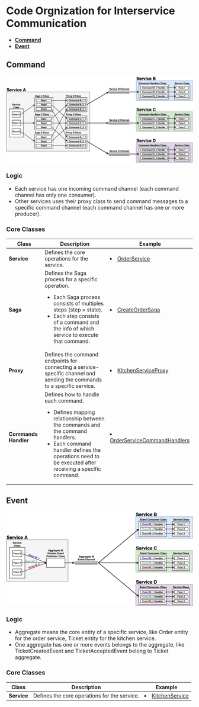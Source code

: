 # Code Orgnization for Interservice Communication

- [**Command**](#command)
- [**Event**](#event)

## Command
![](diagrams/interservice_communication_command.png)

### Logic
- Each service has one incoming command channel (each command channel has only one consumer).
- Other services uses their proxy class to send command messages to a specific command channel (each command channel has one or more producer).

### Core Classes
| Class | Description | Example |
|----|----|----|
| **Service** | Defines the core operations for the service. | <li>[OrderService](../ftgo-order-service/src/main/java/com/ftgo/orderservice/service/OrderService.java) |
| **Saga** | Defines the Saga process for a specific operation. <ul><li>Each Saga process consists of multiples steps (step = state).<li>Each step consists of a command and the info of which service to execute that command.</ul> | <li>[CreateOrderSaga](../ftgo-order-service/src/main/java/com/ftgo/orderservice/saga/createorder/CreateOrderSaga.java) |
| **Proxy** | Defines the command endpoints for connecting a service-specific channel and sending the commands to a specific service. | <li>[KitchenServiceProxy](../ftgo-order-service/src/main/java/com/ftgo/orderservice/saga/proxy/KitchenServiceProxy.java) |
| **Commands Handler** | Defines how to handle each command. <ul><li>Defines mapping relationship between the commands and the command handlers.<li>Each command handler defines the operations need to be executed after receiving a specific command.</ul> | <li>[OrderServiceCommandHandlers](../ftgo-order-service/src/main/java/com/ftgo/orderservice/command/OrderServiceCommandHandlers.java) |

## Event
![](diagrams/interservice_communication_event.png)

### Logic
- Aggregate means the core entity of a specific service, like Order entity for the order service, Ticket entity for the kitchen service.
- One aggregate has one or more events belongs to the aggregate, like TicketCreatedEvent and TicketAcceptedEvent belong to Ticket aggregate.

### Core Classes
| Class | Description | Example |
|----|----|----|
| **Service** | Defines the core operations for the service. | <li>[KitchenService](../ftgo-kitchen-service/src/main/java/com/ftgo/kitchenservice/service/KitchenService.java) |
